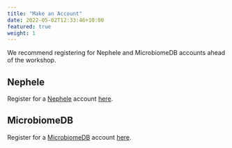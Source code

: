 ```yaml
---
title: "Make an Account"
date: 2022-05-02T12:33:46+10:00
featured: true
weight: 1
---
```


We recommend registering for Nephele and MicrobiomeDB accounts ahead of the workshop.



## Nephele

Register for a [Nephele](https://nephele.niaid.nih.gov/index) account [here](https://nephele.niaid.nih.gov/register).



## MicrobiomeDB

Register for a [MicrobiomeDB](https://microbiomedb.org/mbio/app/) account [here](https://microbiomedb.org/mbio/app/user/registration).

